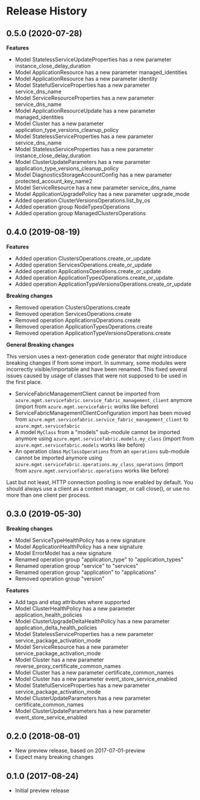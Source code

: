 # Release History

## 0.5.0 (2020-07-28)

**Features**

  - Model StatelessServiceUpdateProperties has a new parameter instance_close_delay_duration
  - Model ApplicationResource has a new parameter managed_identities
  - Model ApplicationResource has a new parameter identity
  - Model StatefulServiceProperties has a new parameter service_dns_name
  - Model ServiceResourceProperties has a new parameter service_dns_name
  - Model ApplicationResourceUpdate has a new parameter managed_identities
  - Model Cluster has a new parameter application_type_versions_cleanup_policy
  - Model StatelessServiceProperties has a new parameter service_dns_name
  - Model StatelessServiceProperties has a new parameter instance_close_delay_duration
  - Model ClusterUpdateParameters has a new parameter application_type_versions_cleanup_policy
  - Model DiagnosticsStorageAccountConfig has a new parameter protected_account_key_name2
  - Model ServiceResource has a new parameter service_dns_name
  - Model ApplicationUpgradePolicy has a new parameter upgrade_mode
  - Added operation ClusterVersionsOperations.list_by_os
  - Added operation group NodeTypesOperations
  - Added operation group ManagedClustersOperations

## 0.4.0 (2019-08-19)

**Features**

  - Added operation ClustersOperations.create_or_update
  - Added operation ServicesOperations.create_or_update
  - Added operation ApplicationsOperations.create_or_update
  - Added operation ApplicationTypesOperations.create_or_update
  - Added operation ApplicationTypeVersionsOperations.create_or_update

**Breaking changes**

  - Removed operation ClustersOperations.create
  - Removed operation ServicesOperations.create
  - Removed operation ApplicationsOperations.create
  - Removed operation ApplicationTypesOperations.create
  - Removed operation ApplicationTypeVersionsOperations.create

**General Breaking changes**

This version uses a next-generation code generator that *might*
introduce breaking changes if from some import. In summary, some modules
were incorrectly visible/importable and have been renamed. This fixed
several issues caused by usage of classes that were not supposed to be
used in the first place.

  - ServiceFabricManagementClient cannot be imported from
    `azure.mgmt.servicefabric.service_fabric_management_client`
    anymore (import from `azure.mgmt.servicefabric` works like before)
  - ServiceFabricManagementClientConfiguration import has been moved
    from
    `azure.mgmt.servicefabric.service_fabric_management_client` to
    `azure.mgmt.servicefabric`
  - A model `MyClass` from a "models" sub-module cannot be imported
    anymore using `azure.mgmt.servicefabric.models.my_class` (import
    from `azure.mgmt.servicefabric.models` works like before)
  - An operation class `MyClassOperations` from an `operations`
    sub-module cannot be imported anymore using
    `azure.mgmt.servicefabric.operations.my_class_operations`
    (import from `azure.mgmt.servicefabric.operations` works like
    before)

Last but not least, HTTP connection pooling is now enabled by default.
You should always use a client as a context manager, or call close(), or
use no more than one client per process.

## 0.3.0 (2019-05-30)

**Breaking changes**

  - Model ServiceTypeHealthPolicy has a new signature
  - Model ApplicationHealthPolicy has a new signature
  - Model ErrorModel has a new signature
  - Renamed operation group "application_type" to "application_types"
  - Renamed operation group "service" to "services"
  - Renamed operation group "application" to "applications"
  - Removed operation group "version"

**Features**

  - Add tags and etag attributes where supported
  - Model ClusterHealthPolicy has a new parameter
    application_health_policies
  - Model ClusterUpgradeDeltaHealthPolicy has a new parameter
    application_delta_health_policies
  - Model StatelessServiceProperties has a new parameter
    service_package_activation_mode
  - Model ServiceResource has a new parameter
    service_package_activation_mode
  - Model Cluster has a new parameter
    reverse_proxy_certificate_common_names
  - Model Cluster has a new parameter certificate_common_names
  - Model Cluster has a new parameter event_store_service_enabled
  - Model StatefulServiceProperties has a new parameter
    service_package_activation_mode
  - Model ClusterUpdateParameters has a new parameter
    certificate_common_names
  - Model ClusterUpdateParameters has a new parameter
    event_store_service_enabled

## 0.2.0 (2018-08-01)

  - New preview release, based on 2017-07-01-preview
  - Expect many breaking changes

## 0.1.0 (2017-08-24)

  - Initial preview release
